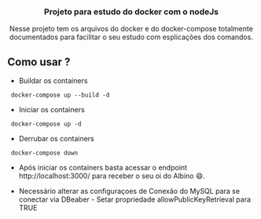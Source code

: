 
<h3 align="center">
  Projeto para estudo do docker com o nodeJs
</h3>

<p align="center">
  Nesse projeto tem os arquivos do docker e do docker-compose totalmente documentados para facilitar o seu estudo com esplicações dos comandos.
</p>

## Como usar ?

- Buildar os containers
```
 docker-compose up --build -d
```

- Iniciar os containers
```
 docker-compose up -d
```

- Derrubar os containers
```
 docker-compose down
```

- Após iniciar os containers basta acessar o endpoint http://localhost:3000/ para receber o seu oi do Albino :smile:.


- Necessário alterar as configuraçoes de Conexão do MySQL para se conectar via DBeaber - Setar propriedade allowPublicKeyRetrieval para TRUE


